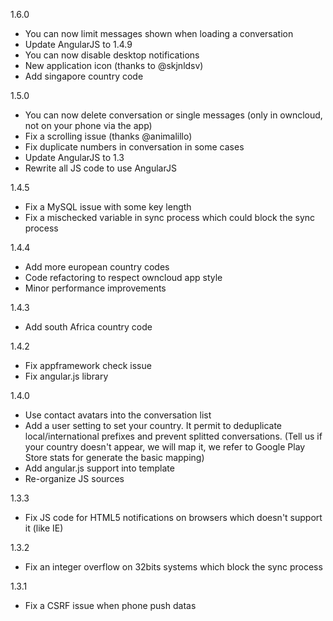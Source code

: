 1.6.0
* You can now limit messages shown when loading a conversation
* Update AngularJS to 1.4.9
* You can now disable desktop notifications
* New application icon (thanks to @skjnldsv)
* Add singapore country code

1.5.0
* You can now delete conversation or single messages (only in owncloud, not on your phone via the app)
* Fix a scrolling issue (thanks @animalillo)
* Fix duplicate numbers in conversation in some cases
* Update AngularJS to 1.3
* Rewrite all JS code to use AngularJS

1.4.5
* Fix a MySQL issue with some key length
* Fix a mischecked variable in sync process which could block the sync process

1.4.4
* Add more european country codes
* Code refactoring to respect owncloud app style
* Minor performance improvements

1.4.3
* Add south Africa country code

1.4.2
* Fix appframework check issue
* Fix angular.js library

1.4.0
* Use contact avatars into the conversation list
* Add a user setting to set your country. It permit to deduplicate local/international prefixes and prevent splitted conversations. (Tell us if your country doesn't appear, we will map it, we refer to Google Play Store stats for generate the basic mapping)
* Add angular.js support into template
* Re-organize JS sources

1.3.3
* Fix JS code for HTML5 notifications on browsers which doesn't support it (like IE)

1.3.2
* Fix an integer overflow on 32bits systems which block the sync process

1.3.1
* Fix a CSRF issue when phone push datas
